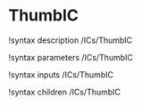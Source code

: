 <!-- MOOSE Documentation Stub: Remove this when content is added. -->

# ThumbIC

!syntax description /ICs/ThumbIC

!syntax parameters /ICs/ThumbIC

!syntax inputs /ICs/ThumbIC

!syntax children /ICs/ThumbIC
